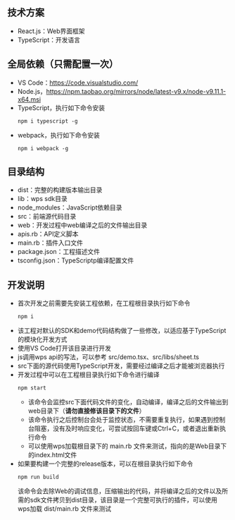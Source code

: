 ## 技术方案

- React.js：Web界面框架
- TypeScript：开发语言

## 全局依赖（只需配置一次）

- VS Code：https://code.visualstudio.com/
- Node.js，https://npm.taobao.org/mirrors/node/latest-v9.x/node-v9.11.1-x64.msi
- TypeScript，执行如下命令安装
  ```
  npm i typescript -g
  ```
- webpack，执行如下命令安装
  ```
  npm i webpack -g
  ```

## 目录结构

- dist：完整的构建版本输出目录
- lib：wps sdk目录
- node_modules：JavaScript依赖目录
- src：前端源代码目录
- web：开发过程中web编译之后的文件输出目录
- apis.rb：API定义脚本
- main.rb：插件入口文件
- package.json：工程描述文件
- tsconfig.json：TypeScriptp编译配置文件

## 开发说明

- 首次开发之前需要先安装工程依赖，在工程根目录执行如下命令
  ```
  npm i
  ```
- 该工程对默认的SDK和demo代码结构做了一些修改，以适应基于TypeScript的模块化开发方式
- 使用VS Code打开该目录进行开发
- js调用wps api的写法，可以参考 src/demo.tsx、src/libs/sheet.ts
- src下面的源代码使用TypeScript开发，需要经过编译之后才能被浏览器执行
- 开发过程中可以在工程根目录执行如下命令进行编译
  ```
  npm start
  ```
  - 该命令会监控src下面代码文件的变化，自动编译，编译之后的文件输出到web目录下（__请勿直接修该目录下的文件__）
  - 该命令执行之后控制台会处于监控状态，不需要重复执行，如果遇到控制台阻塞，没有及时响应变化，可尝试按回车键或Ctrl+C，或者退出重新执行命令
  - 可以使用wps加载根目录下的 main.rb 文件来测试，指向的是Web目录下的index.html文件
- 如果要构建一个完整的release版本，可以在根目录执行如下命令
  ```
  npm run build
  ```
  该命令会去除Web的调试信息，压缩输出的代码，并将编译之后的文件以及所需的sdk文件拷贝到dist目录，该目录是一个完整可执行的插件，可以使用wps加载 dist/main.rb 文件来测试
